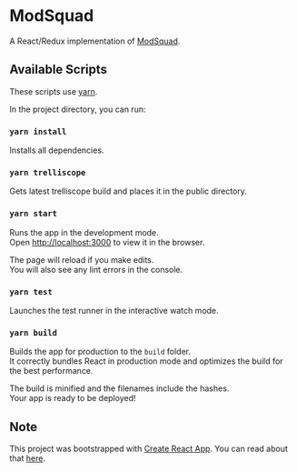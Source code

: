 ModSquad
========

A React/Redux implementation of [ModSquad](https://github.com/d3m-purdue/modsquad).

## Available Scripts

These scripts use [yarn](https://yarnpkg.com/en/docs/install).

In the project directory, you can run:

### `yarn install`

Installs all dependencies.

### `yarn trelliscope`

Gets latest trelliscope build and places it in the public directory.

### `yarn start`

Runs the app in the development mode.<br>
Open [http://localhost:3000](http://localhost:3000) to view it in the browser.

The page will reload if you make edits.<br>
You will also see any lint errors in the console.

### `yarn test`

Launches the test runner in the interactive watch mode.

### `yarn build`

Builds the app for production to the `build` folder.<br>
It correctly bundles React in production mode and optimizes the build for the best performance.

The build is minified and the filenames include the hashes.<br>
Your app is ready to be deployed!

## Note

This project was bootstrapped with [Create React App](https://github.com/facebookincubator/create-react-app). You can read about that [here](https://github.com/facebookincubator/create-react-app/blob/master/packages/react-scripts/template/README.md).
